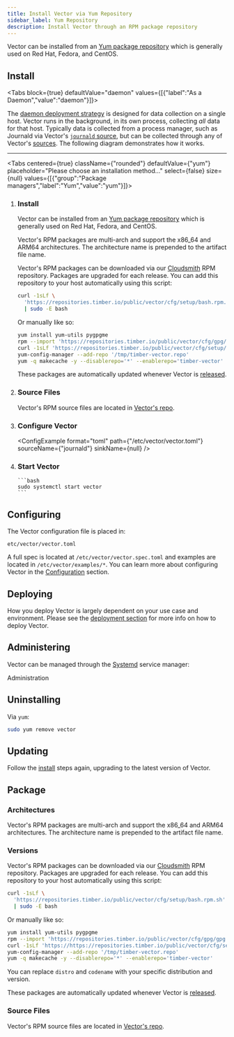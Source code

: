 ```yaml
---
title: Install Vector via Yum Repository
sidebar_label: Yum Repository
description: Install Vector through an RPM package repository
---
```


Vector can be installed from an [Yum package repository][urls.rpm] which is
generally used on Red Hat, Fedora, and CentOS.

## Install

<Tabs
block={true}
defaultValue="daemon"
values={[{"label":"As a Daemon","value":"daemon"}]}>
<TabItem value="daemon">

The [daemon deployment strategy][docs.strategies#daemon] is designed for data
collection on a single host. Vector runs in the background, in its own process,
collecting _all_ data for that host.
Typically data is collected from a process manager, such as Journald via
Vector's [`journald` source][docs.sources.journald], but can be collected
through any of Vector's [sources][docs.sources].
The following diagram demonstrates how it works.

<DaemonDiagram
  platformName={null}
  sourceName={null}
  sinkName={null} />

---

<Tabs
centered={true}
className={"rounded"}
defaultValue={"yum"}
placeholder="Please choose an installation method..."
select={false}
size={null}
values={[{"group":"Package managers","label":"Yum","value":"yum"}]}>
<TabItem value="yum">

<Steps headingDepth={3}>
<ol>
<li>

### Install

Vector can be installed from an [Yum package repository][urls.rpm] which is
generally used on Red Hat, Fedora, and CentOS.

Vector's RPM packages are multi-arch and support the
x86_64 and ARM64
architectures. The architecture name is prepended to the artifact file name.

Vector's RPM packages can be downloaded via our [Cloudsmith][urls.cloudsmith] RPM repository.
Packages are upgraded for each release. You can add this repository to your host automatically using
this script:

```bash
curl -1sLf \
  'https://repositories.timber.io/public/vector/cfg/setup/bash.rpm.sh' \
  | sudo -E bash
```

Or manually like so:

```bash
yum install yum-utils pygpgme
rpm --import 'https://repositories.timber.io/public/vector/cfg/gpg/gpg.3543DB2D0A2BC4B8.key'
curl -1sLf 'https://repositories.timber.io/public/vector/cfg/setup/config.rpm.txt?distro=amzn&codename=2018.03' > /tmp/timber-vector.repo
yum-config-manager --add-repo '/tmp/timber-vector.repo'
yum -q makecache -y --disablerepo='*' --enablerepo='timber-vector'
```

<Alert type="info">

These packages are automatically updated whenever Vector is [released][urls.vector_releases].

</Alert>

</li>
<li>

### Source Files

Vector's RPM source files are located in
[Vector's repo][urls.vector_rpm_source_files].

</li>
<li>

### Configure Vector

<ConfigExample
format="toml"
path={"/etc/vector/vector.toml"}
sourceName={"journald"}
sinkName={null} />

</li>
<li>

### Start Vector

    ```bash
    sudo systemctl start vector
    ```

</li>
</ol>
</Steps>

</TabItem>
</Tabs>
</TabItem>
</Tabs>

## Configuring

The Vector configuration file is placed in:

```text
etc/vector/vector.toml
```

A full spec is located at `/etc/vector/vector.spec.toml` and examples are
located in `/etc/vector/examples/*`. You can learn more about configuring
Vector in the [Configuration][docs.configuration] section.

## Deploying

How you deploy Vector is largely dependent on your use case and environment.
Please see the [deployment section][docs.deployment] for more info on how to
deploy Vector.

## Administering

Vector can be managed through the [Systemd][urls.systemd] service manager:

<Jump to="/docs/administration/">Administration</Jump>

## Uninstalling

Via `yum`:

```bash
sudo yum remove vector
```

## Updating

Follow the [install](#install) steps again, upgrading to the latest version of
Vector.

## Package

### Architectures

Vector's RPM packages are multi-arch and support the
x86_64 and ARM64
architectures. The architecture name is prepended to the artifact file name.

### Versions

Vector's RPM packages can be downloaded via our [Cloudsmith][urls.cloudsmith] RPM repository.
Packages are upgraded for each release. You can add this repository to your host automatically using
this script:

```bash
curl -1sLf \
  'https://repositories.timber.io/public/vector/cfg/setup/bash.rpm.sh' \
  | sudo -E bash
```

Or manually like so:

```bash
yum install yum-utils pygpgme
rpm --import 'https://repositories.timber.io/public/vector/cfg/gpg/gpg.3543DB2D0A2BC4B8.key'
curl -1sLf 'https://https://repositories.timber.io/public/vector/cfg/setup/config.rpm.txt?distro=el&codename=7' > /tmp/timber-vector.repo
yum-config-manager --add-repo '/tmp/timber-vector.repo'
yum -q makecache -y --disablerepo='*' --enablerepo='timber-vector'
```

You can replace `distro` and `codename` with your specific distribution and version.

<Alert type="info">

These packages are automatically updated whenever Vector is [released][urls.vector_releases].

</Alert>

### Source Files

Vector's RPM source files are located in
[Vector's repo][urls.vector_rpm_source_files].

[docs.configuration]: /docs/setup/configuration/
[docs.deployment]: /docs/setup/deployment/
[docs.sources.journald]: /docs/reference/sources/journald/
[docs.sources]: /docs/reference/sources/
[docs.strategies#daemon]: /docs/setup/deployment/strategies/#daemon
[urls.cloudsmith]: https://cloudsmith.io/~timber/repos/vector/packages/
[urls.rpm]: https://rpm.org/
[urls.systemd]: https://systemd.io/
[urls.vector_releases]: https://vector.dev/releases/latest/
[urls.vector_rpm_source_files]: https://github.com/timberio/vector/tree/master/distribution/rpm
